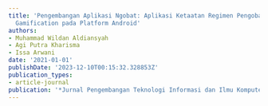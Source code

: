 ```yaml
---
title: 'Pengembangan Aplikasi Ngobat: Aplikasi Ketaatan Regimen Pengobatan menggunakan
  Gamification pada Platform Android'
authors:
- Muhammad Wildan Aldiansyah
- Agi Putra Kharisma
- Issa Arwani
date: '2021-01-01'
publishDate: '2023-12-10T00:15:32.328853Z'
publication_types:
- article-journal
publication: '*Jurnal Pengembangan Teknologi Informasi dan Ilmu Komputer*'
---
```

